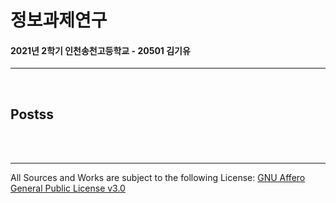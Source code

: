 # 정보과제연구
#### 2021년 2학기 인천송천고등학교 - 20501 김기유
---
<br>

## Postss


<br><br>

---
All Sources and Works are subject to the following License: [GNU Affero General Public License v3.0][gnuagplv3]

[gnuagplv3]: https://www.gnu.org/licenses/agpl-3.0.html "License Docs"